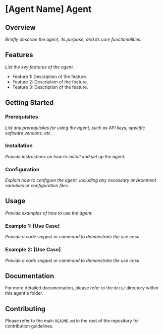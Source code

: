 # [Agent Name] Agent

## Overview

*Briefly describe the agent, its purpose, and its core functionalities.*

## Features

*List the key features of the agent.*

- Feature 1: Description of the feature.
- Feature 2: Description of the feature.
- Feature 3: Description of the feature.

## Getting Started

### Prerequisites

*List any prerequisites for using the agent, such as API keys, specific software versions, etc.*

### Installation

*Provide instructions on how to install and set up the agent.*

### Configuration

*Explain how to configure the agent, including any necessary environment variables or configuration files.*

## Usage

*Provide examples of how to use the agent.*

### Example 1: [Use Case]

*Provide a code snippet or command to demonstrate the use case.*

### Example 2: [Use Case]

*Provide a code snippet or command to demonstrate the use case.*

## Documentation

For more detailed documentation, please refer to the `docs/` directory within this agent's folder.

## Contributing

Please refer to the main `README.md` in the root of the repository for contribution guidelines.

